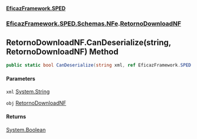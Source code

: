 #### [EficazFramework.SPED](EficazFrameworkSPED.md 'EficazFramework SPED')
### [EficazFramework.SPED.Schemas.NFe](EficazFramework.SPED.Schemas.NFe.md 'EficazFramework.SPED.Schemas.NFe').[RetornoDownloadNF](EficazFramework.SPED.Schemas.NFe/RetornoDownloadNF.md 'EficazFramework.SPED.Schemas.NFe.RetornoDownloadNF')

## RetornoDownloadNF.CanDeserialize(string, RetornoDownloadNF) Method

```csharp
public static bool CanDeserialize(string xml, ref EficazFramework.SPED.Schemas.NFe.RetornoDownloadNF obj);
```
#### Parameters

<a name='EficazFramework.SPED.Schemas.NFe.RetornoDownloadNF.CanDeserialize(string,EficazFramework.SPED.Schemas.NFe.RetornoDownloadNF).xml'></a>

`xml` [System.String](https://docs.microsoft.com/en-us/dotnet/api/System.String 'System.String')

<a name='EficazFramework.SPED.Schemas.NFe.RetornoDownloadNF.CanDeserialize(string,EficazFramework.SPED.Schemas.NFe.RetornoDownloadNF).obj'></a>

`obj` [RetornoDownloadNF](EficazFramework.SPED.Schemas.NFe/RetornoDownloadNF.md 'EficazFramework.SPED.Schemas.NFe.RetornoDownloadNF')

#### Returns
[System.Boolean](https://docs.microsoft.com/en-us/dotnet/api/System.Boolean 'System.Boolean')
